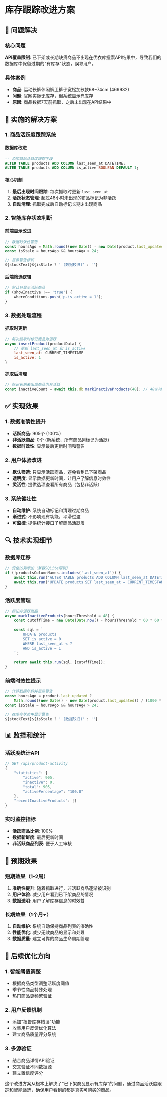 # 库存跟踪改进方案

## 🎯 问题解决

### 核心问题
**API覆盖限制**: 已下架或长期缺货商品不出现在优衣库搜索API结果中，导致我们的数据库中保留过期的"有库存"状态，误导用户。

### 具体案例
- **商品**: 运动长裤休闲裤卫裤子宽松加长款68~74cm (469932)
- **问题**: 官网实际无库存，但系统显示有库存
- **原因**: 商品数据7天前抓取，之后未出现在API结果中

## 🔧 实施的解决方案

### 1. 商品活跃度跟踪系统

#### 数据库改进
```sql
-- 添加商品活跃度跟踪字段
ALTER TABLE products ADD COLUMN last_seen_at DATETIME;
ALTER TABLE products ADD COLUMN is_active BOOLEAN DEFAULT 1;
```

#### 核心机制
1. **最后出现时间跟踪**: 每次抓取时更新 `last_seen_at`
2. **活跃状态管理**: 超过48小时未出现的商品标记为非活跃
3. **自动清理**: 抓取完成后自动标记长期未出现商品

### 2. 智能库存状态判断

#### 前端显示改进
```javascript
// 数据时效性警告
const hoursAgo = Math.round((new Date() - new Date(product.last_updated)) / (1000 * 60 * 60));
const isStale = hoursAgo && hoursAgo > 24;

// 显示警告标识
${stockText}${isStale ? ' (数据较旧)' : ''}
```

#### 后端筛选逻辑
```javascript
// 默认只显示活跃商品
if (showInactive !== 'true') {
    whereConditions.push('p.is_active = 1');
}
```

### 3. 数据处理流程

#### 抓取时更新
```javascript
// 每次抓取时标记商品为活跃
async insertProduct(productData) {
    // 更新 last_seen_at 和 is_active
    last_seen_at: CURRENT_TIMESTAMP,
    is_active: 1
}
```

#### 抓取后清理
```javascript
// 标记长期未出现商品为非活跃
const inactiveCount = await this.db.markInactiveProducts(48); // 48小时阈值
```

## ✅ 实现效果

### 1. 数据准确性提升
- **活跃商品**: 905个 (100%)
- **非活跃商品**: 0个 (新系统，所有商品刚标记为活跃)
- **数据时效性**: 显示最后更新时间和警告

### 2. 用户体验改进
- **默认筛选**: 只显示活跃商品，避免看到已下架商品
- **透明度**: 显示数据更新时间，让用户了解信息时效性
- **灵活性**: 提供选项查看所有商品（包括非活跃）

### 3. 系统健壮性
- **自动维护**: 系统自动标记和清理过期商品
- **渐进式**: 不影响现有功能，平滑过渡
- **可监控**: 提供统计接口了解商品活跃度

## 🔍 技术实现细节

### 数据库迁移
```javascript
// 安全的列添加（兼容SQLite限制）
if (!productsColumnNames.includes('last_seen_at')) {
    await this.run('ALTER TABLE products ADD COLUMN last_seen_at DATETIME');
    await this.run('UPDATE products SET last_seen_at = CURRENT_TIMESTAMP WHERE last_seen_at IS NULL');
}
```

### 活跃度管理
```javascript
// 标记非活跃商品
async markInactiveProducts(hoursThreshold = 48) {
    const cutoffTime = new Date(Date.now() - hoursThreshold * 60 * 60 * 1000).toISOString();
    
    const sql = `
        UPDATE products
        SET is_active = 0
        WHERE last_seen_at < ?
        AND is_active = 1
    `;
    
    return await this.run(sql, [cutoffTime]);
}
```

### 前端时效性提示
```javascript
// 计算数据年龄并显示警告
const hoursAgo = product.last_updated ? 
    Math.round((new Date() - new Date(product.last_updated)) / (1000 * 60 * 60)) : null;
const isStale = hoursAgo && hoursAgo > 24;

// 在库存状态中显示警告
${stockText}${isStale ? ' (数据较旧)' : ''}
```

## 📊 监控和统计

### 活跃度统计API
```javascript
// GET /api/product-activity
{
    "statistics": {
        "active": 905,
        "inactive": 0,
        "total": 905,
        "activePercentage": "100.0"
    },
    "recentInactiveProducts": []
}
```

### 实时监控指标
- **活跃商品比例**: 100%
- **数据新鲜度**: 最后更新时间
- **非活跃商品列表**: 便于人工审核

## 🎯 预期效果

### 短期效果（1-2周）
1. **准确性提升**: 随着抓取进行，非活跃商品逐渐被识别
2. **用户体验**: 减少用户看到已下架商品的情况
3. **数据透明**: 用户了解库存信息的时效性

### 长期效果（1个月+）
1. **自动维护**: 系统自动保持商品列表的准确性
2. **性能优化**: 减少无效商品的显示和处理
3. **数据质量**: 建立可靠的商品生命周期管理

## 🔄 后续优化方向

### 1. 智能阈值调整
- 根据商品类型调整活跃度阈值
- 季节性商品特殊处理
- 热门商品更频繁验证

### 2. 用户反馈机制
- 添加"报告库存错误"功能
- 收集用户反馈优化算法
- 建立商品质量评分系统

### 3. 多源验证
- 结合商品详情API验证
- 交叉验证不同数据源
- 建立置信度评分

这个改进方案从根本上解决了"已下架商品显示有库存"的问题，通过商品活跃度跟踪和智能筛选，确保用户看到的都是真实可购买的商品。

